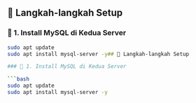 ## 🚀 Langkah-langkah Setup

### 🧱 1. Install MySQL di Kedua Server

```bash
sudo apt update
sudo apt install mysql-server -y## 🚀 Langkah-langkah Setup

### 🧱 1. Install MySQL di Kedua Server

```bash
sudo apt update
sudo apt install mysql-server -y
